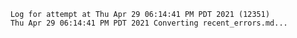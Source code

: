         Log for attempt at Thu Apr 29 06:14:41 PM PDT 2021 (12351)
        Thu Apr 29 06:14:41 PM PDT 2021 Converting recent_errors.md...
